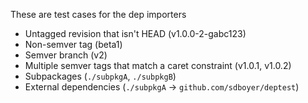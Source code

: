 These are test cases for the dep importers

* Untagged revision that isn't HEAD (v1.0.0-2-gabc123)
* Non-semver tag (beta1)
* Semver branch (v2)
* Multiple semver tags that match a caret constraint
  (v1.0.1, v1.0.2)
* Subpackages (`./subpkgA`, `./subpkgB`)
* External dependencies (`./subpkgA` -> `github.com/sdboyer/deptest`)
